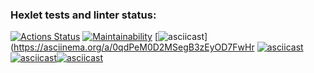 ### Hexlet tests and linter status:
[![Actions Status](https://github.com/AlexeyLosev88/java-project-61/actions/workflows/hexlet-check.yml/badge.svg)](https://github.com/AlexeyLosev88/java-project-61/actionsi)
[![Maintainability](https://api.codeclimate.com/v1/badges/cf1cba3d14d53bd2bff2/maintainability)](https://codeclimate.com/github/AlexeyLosev88/java-project-61/maintainability)
[![asciicast](https://asciinema.org/a/0qdPeM0D2MSegB3zEyOD7FwHr.svg)](https://asciinema.org/a/0qdPeM0D2MSegB3zEyOD7FwHr
[![asciicast](https://asciinema.org/a/p5DSZfuvB9JIDeo2gxYN0dSqR.svg)](https://asciinema.org/a/p5DSZfuvB9JIDeo2gxYN0dSqR)
[![asciicast](https://asciinema.org/a/EFbdOiqvf6j0ltO01dMZRltDA.svg)](https://asciinema.org/a/EFbdOiqvf6j0ltO01dMZRltDA)[![asciicast](https://asciinema.org/a/o3K34FkKRbFuIcx6hCZ8mXRH8.svg)](https://asciinema.org/a/o3K34FkKRbFuIcx6hCZ8mXRH8)
